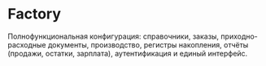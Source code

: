 # Factory
Полнофункциональная конфигурация: справочники, заказы, приходно-расходные документы, производство, регистры накопления, отчёты (продажи, остатки, зарплата), аутентификация и единый интерфейс.
